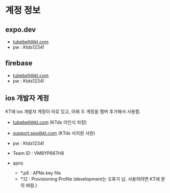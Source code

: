 # 계정 정보

## expo.dev

-   tubebell@kt.com
-   pw : Ktds1234!

## firebase

-   tubebell@kt.com
-   pw : Ktds1234!

## ios 개발자 계정

KT에 ios 개발자 계정이 따로 있고, 아래 두 계정을 멤버 추가해서 사용함.

-   tubebell@kt.com (KTds 이인식 차장)
-   support.seo@kt.com (KTds 서지원 사원)
-   pw : Ktds1234!
-   Team ID : VM8YP667H8

-   apns
    -   \*.p8 : APNs key file
    -   \*.12 : Provisioning Profile (development는 오류가 남. 사용하려면 KT에 문의 바람.)
